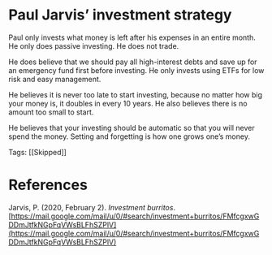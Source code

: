 # Paul Jarvis’ investment strategy

Paul only invests what money is left after his expenses in an entire month. He only does passive investing. He does not trade.

He does believe that we should pay all high-interest debts and save up for an emergency fund first before investing. He only invests using ETFs for low risk and easy management.

He believes it is never too late to start investing, because no matter how big your money is, it doubles in every 10 years. He also believes there is no amount too small to start.

He believes that your investing should be automatic so that you will never spend the money. Setting and forgetting is how one grows one’s money.

Tags: [[Skipped]]

# References

Jarvis, P. (2020, February 2). *Investment burritos*. [https://mail.google.com/mail/u/0/#search/investment+burritos/FMfcgxwGDDmJtfkNGpFqVWsBLFhSZPlV](https://mail.google.com/mail/u/0/#search/investment+burritos/FMfcgxwGDDmJtfkNGpFqVWsBLFhSZPlV)

